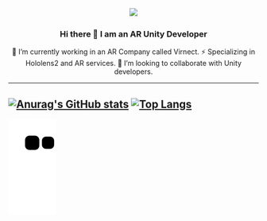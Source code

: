 <div align=center>
<img src ="https://github.com/whiteibescu/whiteibescu/blob/main/title.png?raw=true">

### Hi there 👋 I am an AR Unity Developer
🔭 I’m currently working in an AR Company called Virnect.
⚡ Specializing in Hololens2 and AR services.
👯 I’m looking to collaborate with Unity developers.
</div>


---
[![Anurag's GitHub stats](https://github-readme-stats.vercel.app/api?username=whiteibescu)](https://github.com/anuraghazra/github-readme-stats) 
[![Top Langs](https://github-readme-stats.vercel.app/api/top-langs/?username=whiteibescu)](https://github.com/anuraghazra/github-readme-stats)
---
![snake gif](https://github.com/whiteibescu/whiteibescu/blob/output/github-contribution-grid-snake.svg)
<!--
**whiteibescu/whiteibescu** is a ✨ _special_ ✨ repository because its `README.md` (this file) appears on your GitHub profile.

Here are some ideas to get you started:


- 🤔 I’m looking for help with ...
- 💬 Ask me about ...
- 📫 How to reach me: ...
- 😄 Pronouns: ...

- 🌱 I’m currently learning Front End
-->
